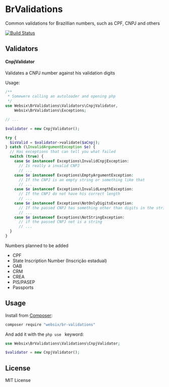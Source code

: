 BrValidations
==============

Common validations for Brazillian numbers, such as CPF, CNPJ and others

[![Build Status](https://travis-ci.org/Websix/br-validations.svg)](https://travis-ci.org/Websix/br-validations)

Validators
----------

#### CnpjValidator

Validates a CNPJ number against his validation digits
  
  Usage:
  
  ```php
  /**
   * Somewere calling an autoloader and opening php
   */
  use Websix\BrValidations\Validators\CnpjValidator,
      Websix\BrValidations\Exceptions;
  
  // ...
  
  $validator = new CnpjValidator();
  
  try {
    $isValid = $validator->validate($aCnpj);
  } catch (\InvalidArgumentException $e) {
    // Has exceptions that can tell you what failed
    switch (true) {
      case $e instanceof Exceptions\InvalidCnpjException:
        // Is really a invalid CNPJ
        // ...
      case $e instanceof Exceptions\EmptyArgumentException:
        // If the CNPJ is an empty string or something like that
        // ...
      case $e instanceof Exceptions\InvalidLengthException:
        // If the CNPJ do not have his correct length
        // ...
      case $e instanceof Exceptions\NotOnlyDigitsException:
        // If the passed CNPJ has something other than digits in the string
        // ...
      case $e instanceof Exceptions\NotStringException:
        // if the passed CNPJ not is a string
        // ...
    }
  }
  ```

Numbers planned to be added
+ CPF
+ State Inscription Number (Inscrição estadual)
+ OAB
+ CRM
+ CREA
+ PIS/PASEP
+ Passports

Usage
-----

Install from [Composer](http://getcomposer.org):

```sh
composer require "websix/br-validations"
```

And add it with the ```php use ``` keyword:

```php
use Websix\BrValidations\Validations\CnpjValidator;

$validator = new CnpjValidator();
```

License
-------

MIT License
